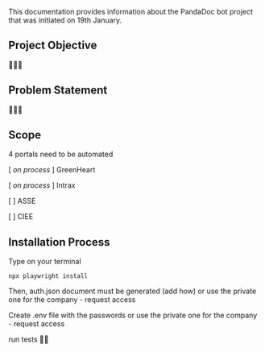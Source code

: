 This documentation provides information about the PandaDoc bot project that was initiated on 19th January.

## Project Objective
🚧🚧🚧

## Problem Statement
🚧🚧🚧

## Scope 

4 portals need to be automated

[ *on process* ] GreenHeart

[ *on process* ] Intrax

[ ] ASSE

[ ] CIEE

## Installation Process

Type on your terminal

```console
npx playwright install
```

Then, auth.json document must be generated (add how) or use the private one for the company - request access

Create .env file with the passwords or use the private one for the company - request access 

run tests 🙌🏼
